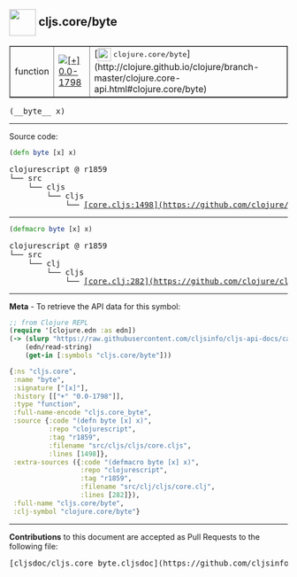 ## <img width="48px" valign="middle" src="http://i.imgur.com/Hi20huC.png"> cljs.core/byte

 <table border="1">
<tr>

<td>function</td>
<td><a href="https://github.com/cljsinfo/cljs-api-docs/tree/0.0-1798"><img valign="middle" alt="[+] 0.0-1798" src="https://img.shields.io/badge/+-0.0--1798-lightgrey.svg"></a> </td>
<td>
[<img height="24px" valign="middle" src="http://i.imgur.com/1GjPKvB.png"> <samp>clojure.core/byte</samp>](http://clojure.github.io/clojure/branch-master/clojure.core-api.html#clojure.core/byte)
</td>
</tr>
</table>

 <samp>
(__byte__ x)<br>
</samp>

---





Source code:

```clj
(defn byte [x] x)
```

 <pre>
clojurescript @ r1859
└── src
    └── cljs
        └── cljs
            └── <ins>[core.cljs:1498](https://github.com/clojure/clojurescript/blob/r1859/src/cljs/cljs/core.cljs#L1498)</ins>
</pre>


---

```clj
(defmacro byte [x] x)
```

 <pre>
clojurescript @ r1859
└── src
    └── clj
        └── cljs
            └── <ins>[core.clj:282](https://github.com/clojure/clojurescript/blob/r1859/src/clj/cljs/core.clj#L282)</ins>
</pre>

---

__Meta__ - To retrieve the API data for this symbol:

```clj
;; from Clojure REPL
(require '[clojure.edn :as edn])
(-> (slurp "https://raw.githubusercontent.com/cljsinfo/cljs-api-docs/catalog/cljs-api.edn")
    (edn/read-string)
    (get-in [:symbols "cljs.core/byte"]))
```

```clj
{:ns "cljs.core",
 :name "byte",
 :signature ["[x]"],
 :history [["+" "0.0-1798"]],
 :type "function",
 :full-name-encode "cljs.core_byte",
 :source {:code "(defn byte [x] x)",
          :repo "clojurescript",
          :tag "r1859",
          :filename "src/cljs/cljs/core.cljs",
          :lines [1498]},
 :extra-sources ({:code "(defmacro byte [x] x)",
                  :repo "clojurescript",
                  :tag "r1859",
                  :filename "src/clj/cljs/core.clj",
                  :lines [282]}),
 :full-name "cljs.core/byte",
 :clj-symbol "clojure.core/byte"}

```

---

__Contributions__ to this document are accepted as Pull Requests to the following file:

 <pre>
[cljsdoc/cljs.core_byte.cljsdoc](https://github.com/cljsinfo/cljs-api-docs/blob/master/cljsdoc/cljs.core_byte.cljsdoc)
</pre>

